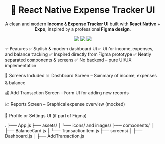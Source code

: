 <h1 align="center">💸 React Native Expense Tracker UI</h1> <p align="center"> A clean and modern <strong>Income & Expense Tracker UI</strong> built with <strong>React Native</strong> + <strong>Expo</strong>, inspired by a professional <strong>Figma design</strong>. </p> <p align="center"> <img src="https://img.shields.io/badge/Platform-React%20Native-blue?style=for-the-badge" /> <img src="https://img.shields.io/badge/UI%20Only-Yes-success?style=for-the-badge" /> <img src="https://img.shields.io/badge/Figma%20Design-Available-purple?style=for-the-badge" /> </p>
✨ Features
✅ Stylish & modern dashboard UI
✅ UI for income, expenses, and balance tracking
✅ Inspired directly from Figma prototype
✅ Neatly separated components & screens
✅ No backend – pure UI/UX implementation

📱 Screens Included
📊 Dashboard Screen – Summary of income, expenses & balance

💰 Add Transaction Screen – Form UI for adding new records

📈 Reports Screen – Graphical expense overview (mocked)

👤 Profile or Settings UI (if part of Figma)

.
├── App.js
├── assets/
│   └── icons/ and images/
├── components/
│   ├── BalanceCard.js
│   └── TransactionItem.js
├── screens/
│   ├── Dashboard.js
│   ├── AddTransaction.js
